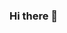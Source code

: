 ### Hi there 👋

<!--
**chaewoong0407/chaewoong0407** is a ✨ _special_ ✨ repository because its `README.md` (this file) appears on your GitHub profile.

Here are some ideas to get you started:

<img src="https://user-images.githubusercontent.com/48791625/106039980-29e8ca80-611d-11eb-8075-c7cd16c1405e.png">
